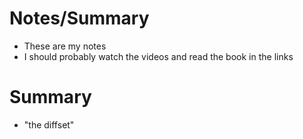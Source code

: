 # Notes/Summary

- These are my notes
- I should probably watch the videos and read the book in the links

# Summary

- "the diffset"
